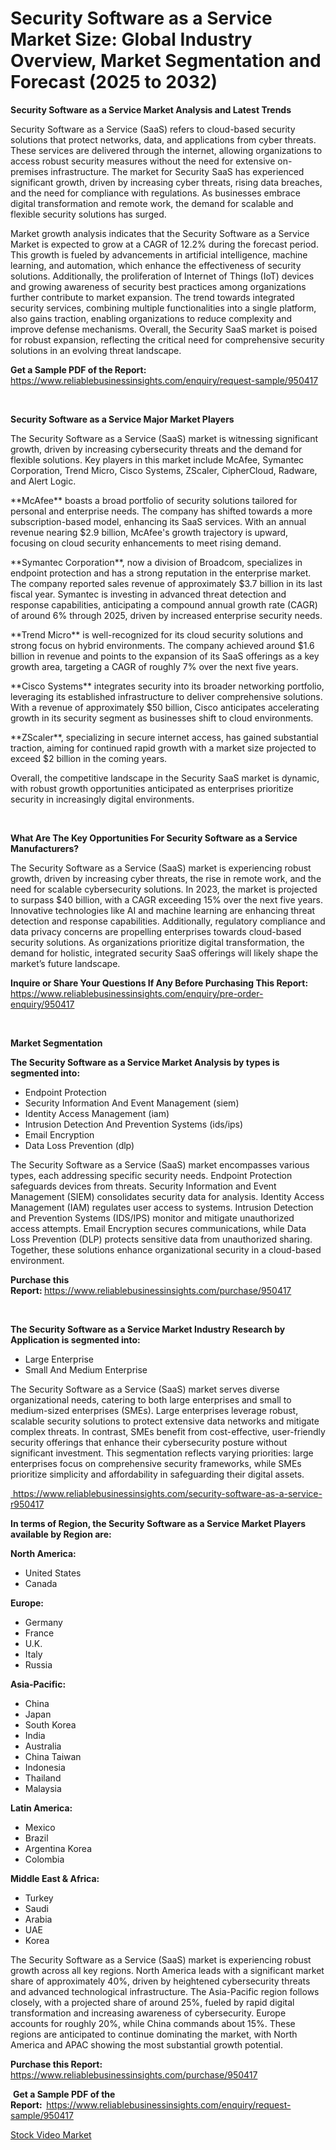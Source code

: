 <p><h1>Security Software as a Service Market Size: Global Industry Overview, Market Segmentation and Forecast (2025 to 2032)</h1></p><p><strong>Security Software as a Service Market Analysis and Latest Trends</strong></p>
<p><p>Security Software as a Service (SaaS) refers to cloud-based security solutions that protect networks, data, and applications from cyber threats. These services are delivered through the internet, allowing organizations to access robust security measures without the need for extensive on-premises infrastructure. The market for Security SaaS has experienced significant growth, driven by increasing cyber threats, rising data breaches, and the need for compliance with regulations. As businesses embrace digital transformation and remote work, the demand for scalable and flexible security solutions has surged.</p><p>Market growth analysis indicates that the Security Software as a Service Market is expected to grow at a CAGR of 12.2% during the forecast period. This growth is fueled by advancements in artificial intelligence, machine learning, and automation, which enhance the effectiveness of security solutions. Additionally, the proliferation of Internet of Things (IoT) devices and growing awareness of security best practices among organizations further contribute to market expansion. The trend towards integrated security services, combining multiple functionalities into a single platform, also gains traction, enabling organizations to reduce complexity and improve defense mechanisms. Overall, the Security SaaS market is poised for robust expansion, reflecting the critical need for comprehensive security solutions in an evolving threat landscape.</p></p>
<p><strong>Get a Sample PDF of the Report:&nbsp;</strong> <a href="https://www.reliablebusinessinsights.com/enquiry/request-sample/950417?utm_campaign=2774&utm_medium=2&utm_source=Github&utm_content=ia&utm_term=06032025&utm_id=security-software-as-a-service">https://www.reliablebusinessinsights.com/enquiry/request-sample/950417</a></p>
<p>&nbsp;</p>
<p><strong>Security Software as a Service Major Market Players</strong></p>
<p><p>The Security Software as a Service (SaaS) market is witnessing significant growth, driven by increasing cybersecurity threats and the demand for flexible solutions. Key players in this market include McAfee, Symantec Corporation, Trend Micro, Cisco Systems, ZScaler, CipherCloud, Radware, and Alert Logic.</p><p>**McAfee** boasts a broad portfolio of security solutions tailored for personal and enterprise needs. The company has shifted towards a more subscription-based model, enhancing its SaaS services. With an annual revenue nearing $2.9 billion, McAfee's growth trajectory is upward, focusing on cloud security enhancements to meet rising demand.</p><p>**Symantec Corporation**, now a division of Broadcom, specializes in endpoint protection and has a strong reputation in the enterprise market. The company reported sales revenue of approximately $3.7 billion in its last fiscal year. Symantec is investing in advanced threat detection and response capabilities, anticipating a compound annual growth rate (CAGR) of around 6% through 2025, driven by increased enterprise security needs.</p><p>**Trend Micro** is well-recognized for its cloud security solutions and strong focus on hybrid environments. The company achieved around $1.6 billion in revenue and points to the expansion of its SaaS offerings as a key growth area, targeting a CAGR of roughly 7% over the next five years.</p><p>**Cisco Systems** integrates security into its broader networking portfolio, leveraging its established infrastructure to deliver comprehensive solutions. With a revenue of approximately $50 billion, Cisco anticipates accelerating growth in its security segment as businesses shift to cloud environments.</p><p>**ZScaler**, specializing in secure internet access, has gained substantial traction, aiming for continued rapid growth with a market size projected to exceed $2 billion in the coming years.</p><p>Overall, the competitive landscape in the Security SaaS market is dynamic, with robust growth opportunities anticipated as enterprises prioritize security in increasingly digital environments.</p></p>
<p>&nbsp;</p>
<p><strong>What Are The Key Opportunities For Security Software as a Service Manufacturers?</strong></p>
<p><p>The Security Software as a Service (SaaS) market is experiencing robust growth, driven by increasing cyber threats, the rise in remote work, and the need for scalable cybersecurity solutions. In 2023, the market is projected to surpass $40 billion, with a CAGR exceeding 15% over the next five years. Innovative technologies like AI and machine learning are enhancing threat detection and response capabilities. Additionally, regulatory compliance and data privacy concerns are propelling enterprises towards cloud-based security solutions. As organizations prioritize digital transformation, the demand for holistic, integrated security SaaS offerings will likely shape the market’s future landscape.</p></p>
<p><strong>Inquire or Share Your Questions If Any Before Purchasing This Report:</strong> <a href="https://www.reliablebusinessinsights.com/enquiry/pre-order-enquiry/950417?utm_campaign=2774&utm_medium=2&utm_source=Github&utm_content=ia&utm_term=06032025&utm_id=security-software-as-a-service">https://www.reliablebusinessinsights.com/enquiry/pre-order-enquiry/950417</a></p>
<p>&nbsp;</p>
<p><strong>Market Segmentation</strong></p>
<p><strong>The Security Software as a Service Market Analysis by types is segmented into:</strong></p>
<p><ul><li>Endpoint Protection</li><li>Security Information And Event Management (siem)</li><li>Identity Access Management (iam)</li><li>Intrusion Detection And Prevention Systems (ids/ips)</li><li>Email Encryption</li><li>Data Loss Prevention (dlp)</li></ul></p>
<p><p>The Security Software as a Service (SaaS) market encompasses various types, each addressing specific security needs. Endpoint Protection safeguards devices from threats. Security Information and Event Management (SIEM) consolidates security data for analysis. Identity Access Management (IAM) regulates user access to systems. Intrusion Detection and Prevention Systems (IDS/IPS) monitor and mitigate unauthorized access attempts. Email Encryption secures communications, while Data Loss Prevention (DLP) protects sensitive data from unauthorized sharing. Together, these solutions enhance organizational security in a cloud-based environment.</p></p>
<p><strong>Purchase this Report:&nbsp;</strong><a href="https://www.reliablebusinessinsights.com/purchase/950417?utm_campaign=2774&utm_medium=2&utm_source=Github&utm_content=ia&utm_term=06032025&utm_id=security-software-as-a-service">https://www.reliablebusinessinsights.com/purchase/950417</a></p>
<p>&nbsp;</p>
<p><strong>The Security Software as a Service Market Industry Research by Application is segmented into:</strong></p>
<p><ul><li>Large Enterprise</li><li>Small And Medium Enterprise</li></ul></p>
<p><p>The Security Software as a Service (SaaS) market serves diverse organizational needs, catering to both large enterprises and small to medium-sized enterprises (SMEs). Large enterprises leverage robust, scalable security solutions to protect extensive data networks and mitigate complex threats. In contrast, SMEs benefit from cost-effective, user-friendly security offerings that enhance their cybersecurity posture without significant investment. This segmentation reflects varying priorities: large enterprises focus on comprehensive security frameworks, while SMEs prioritize simplicity and affordability in safeguarding their digital assets.</p></p>
<p><a href="https://www.reliablebusinessinsights.com/security-software-as-a-service-r950417?utm_campaign=2774&utm_medium=2&utm_source=Github&utm_content=ia&utm_term=06032025&utm_id=security-software-as-a-service">&nbsp;https://www.reliablebusinessinsights.com/security-software-as-a-service-r950417</a></p>
<p><strong>In terms of Region, the Security Software as a Service Market Players available by Region are:</strong></p>
<p>
    <p> <strong> North America: </strong>
        <ul>
            <li>United States</li>
            <li>Canada</li>
        </ul>
        </p> 
    <p> <strong> Europe: </strong>
        <ul>
            <li>Germany</li>
            <li>France</li>
            <li>U.K.</li>
            <li>Italy</li>
            <li>Russia</li>
        </ul>
        </p> 
    <p> <strong> Asia-Pacific: </strong>
        <ul>
            <li>China</li>
            <li>Japan</li>
            <li>South Korea</li>
            <li>India</li>
            <li>Australia</li>
            <li>China Taiwan</li>
            <li>Indonesia</li>
            <li>Thailand</li>
            <li>Malaysia</li>
        </ul>
        </p> 
    <p> <strong> Latin America: </strong>
        <ul>
            <li>Mexico</li>
            <li>Brazil</li>
            <li>Argentina Korea</li>
            <li>Colombia</li>
        </ul>
        </p> 
    <p> <strong> Middle East & Africa: </strong>
        <ul>
            <li>Turkey</li>
            <li>Saudi</li>
            <li>Arabia</li>
            <li>UAE</li>
            <li>Korea</li>
        </ul>
    </p>
    </p>
<p><p>The Security Software as a Service (SaaS) market is experiencing robust growth across all key regions. North America leads with a significant market share of approximately 40%, driven by heightened cybersecurity threats and advanced technological infrastructure. The Asia-Pacific region follows closely, with a projected share of around 25%, fueled by rapid digital transformation and increasing awareness of cybersecurity. Europe accounts for roughly 20%, while China commands about 15%. These regions are anticipated to continue dominating the market, with North America and APAC showing the most substantial growth potential.</p></p>
<p><strong>Purchase this Report: </strong><a href="https://www.reliablebusinessinsights.com/purchase/950417?utm_campaign=2774&utm_medium=2&utm_source=Github&utm_content=ia&utm_term=06032025&utm_id=security-software-as-a-service">https://www.reliablebusinessinsights.com/purchase/950417</a></p>
<p>&nbsp;<strong>Get a Sample PDF of the Report:&nbsp;&nbsp;</strong><a href="https://www.reliablebusinessinsights.com/enquiry/request-sample/950417?utm_campaign=2774&utm_medium=2&utm_source=Github&utm_content=ia&utm_term=06032025&utm_id=security-software-as-a-service">https://www.reliablebusinessinsights.com/enquiry/request-sample/950417</a></p>
<p><strong></strong></p>
<p><p><a href="https://github.com/abedlagagica4/Market-Research-Report-List-1/blob/main/stock-video-market.md?utm_campaign=2774&utm_medium=2&utm_source=Github&utm_content=ia&utm_term=06032025&utm_id=security-software-as-a-service">Stock Video Market</a></p></p>